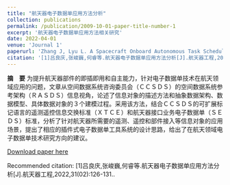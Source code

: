 ```yaml
---
title: "航天器电子数据单应用方法分析"
collection: publications
permalink: /publication/2009-10-01-paper-title-number-1
excerpt: '航天器电子数据单应用方法相关研究'
date: 2022-04-01
venue: 'Journal 1'
paperurl: 'Zhang J, Lyu L. A Spacecraft Onboard Autonomous Task Scheduling Method Based on Hierarchical Task Network-Timeline. [J]Aerospace. 2024; 11(5):350. https://doi.org/10.3390/aerospace11050350'
citation: '[1]吕良庆,张峻巍,何睿等.航天器电子数据单应用方法分析[J].航天器工程,2022,31(02):126-131.'
---
```

**摘　要**  为提升航天器部件的即插即用和自主能力，针对电子数据单技术在航天领域应用的问题，文章从空间数据系统咨询委员会（ＣＣＳＤＳ）的空间数据系统参考架构（ＲＡＳＤＳ）信息视角，论述了信息对象的描述方法和抽象数据架构、数据模型、具体数据对象的３个建模过程。采用该方法，结合ＣＣＳＤＳ的可扩展标记语言的遥测遥控信息交换标准（ＸＴＣＥ）和航天器接口业务电子数据单（ＳＥＤＳ）标准，分析了针对航天器所需要的遥测、遥控和部件接入等信息对象的应用场景，提出了相应的插件式电子数据单工具系统的设计思路，给出了在航天领域电子数据单技术研究方向的建议。

[Download paper here](http://kfzjw008.github.io/files/航天器电子数据单应用方法分析-学生一作.pdf)

Recommended citation: [1]吕良庆,张峻巍,何睿等.航天器电子数据单应用方法分析[J].航天器工程,2022,31(02):126-131..